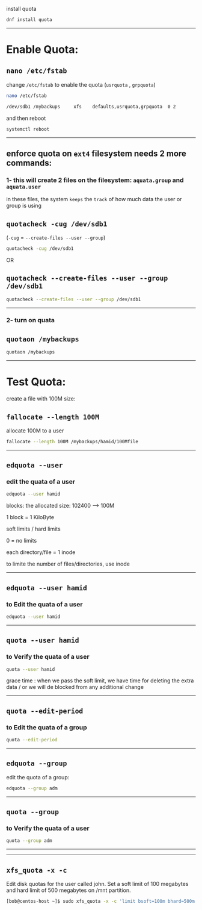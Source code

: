 

install quota

```bash
dnf install quota
```

________________________________________________________________________________________________

# Enable Quota:

## `nano /etc/fstab`

change `/etc/fstab` to enable the quota (`usrquota` , `grpquota`)


```bash
nano /etc/fstab

/dev/sdb1 /mybackups     xfs    defaults,usrquota,grpquota  0 2
```

and then reboot


```bash
systemctl reboot 
```

________________________________________________________________________________________________


## enforce quota on `ext4` filesystem needs 2 more commands:



### 1- this will create 2 files on the filesystem: `aquata.group` and `aquata.user`

in these files, the system `keeps` the `track` of how much data the user or group is using


## `quotacheck -cug /dev/sdb1`

 (`-cug` = `--create-files --user --group`)

```bash
quotacheck -cug /dev/sdb1
```
 
 OR
 
 
## `quotacheck --create-files --user --group /dev/sdb1`

```bash
quotacheck --create-files --user --group /dev/sdb1
```




________________________________________________________________________________________________

### 2- turn on quata


## `quotaon /mybackups`

```bash
quotaon /mybackups
```

________________________________________________________________________________________________

# Test Quota:

create a file with 100M size:

## `fallocate --length 100M`

allocate 100M to a user


```bash
fallocate --length 100M /mybackups/hamid/100Mfile
```

________________________________________________________________________________________________


## `edquota --user`

### edit the quata of a user

```bash
edquota --user hamid
```


blocks: the allocated size: 102400 --> 100M

1 block = 1 KiloByte

soft limits / hard limits

0 = no limits


each directory/file = 1 inode

to limite the number of files/directories, use inode

________________________________________________________________________________________________


## `edquota --user hamid`

### to Edit the quata of a user


```bash
edquota --user hamid
```


________________________________________________________________________________________________


## `quota --user hamid`

### to Verify the quata of a user


```bash
quota --user hamid
```

grace time : when we pass the soft limit, we have time for deleting the extra data / or we will de blocked from any additional change


________________________________________________________________________________________________


## `quota --edit-period`

### to Edit the quata of a group

```bash
quota --edit-period
```

________________________________________________________________________________________________


## `edquota --group`

edit the quota of a group:

```bash
edquota --group adm
```

________________________________________________________________________________________________


## `quota --group`

### to Verify the quata of a user

```bash
quota --group adm
```
________________________________________________________________________________________________
________________________________________________________________________________________________

## `xfs_quota -x -c`

Edit disk quotas for the user called john. Set a soft limit of 100 megabytes and hard limit of 500 megabytes on /mnt partition.

```bash
[bob@centos-host ~]$ sudo xfs_quota -x -c 'limit bsoft=100m bhard=500m john' /mnt/
```
